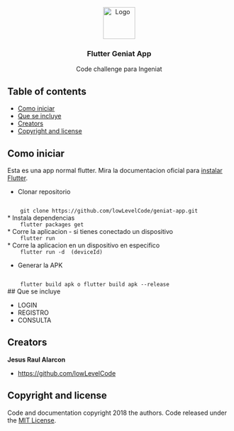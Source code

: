 <p align="center">
  <a href="https://flutter.io/">
    <img src="https://diegolaballos.com/files/images/flutter-icon.jpg" alt="Logo" width=72 height=72>
  </a>

  <h3 align="center">Flutter Geniat App</h3>

  <p align="center">
    Code challenge para Ingeniat    
  </p>
</p>

## Table of contents

- [Como iniciar](#como-iniciar)
- [Que se incluye](#que-se-incluye)
- [Creators](#creators)
- [Copyright and license](#copyright-and-license)

## Como iniciar

Esta es una app normal flutter. Mira la documentacion oficial para [instalar Flutter](https://flutter.io/docs/get-started/install).

* Clonar repositorio
<code>        
    git clone https://github.com/lowLevelCode/geniat-app.git
</code>
* Instala dependencias 
<code>   
    flutter packages get
</code>
* Corre la aplicacion - si tienes conectado un dispositivo
<code>   
    flutter run
</code>
* Corre la aplicacion en un dispositivo en especifico
<code>   
    flutter run -d  (deviceId)
</code>

* Generar la APK
<code>   
    flutter build apk o flutter build apk --release
</code>
## Que se incluye

* LOGIN
* REGISTRO
* CONSULTA

## Creators

**Jesus Raul Alarcon**

- <https://github.com/lowLevelCode>

## Copyright and license

Code and documentation copyright 2018 the authors. Code released under the [MIT License](https://github.com/Ismaestro/flutter-example-app/blob/master/LICENSE).
